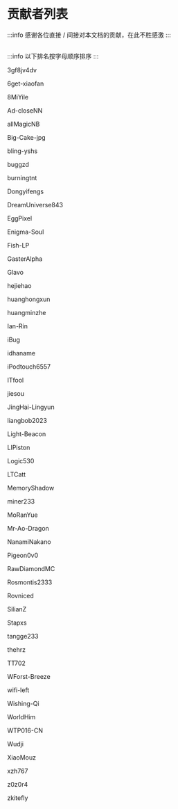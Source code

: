 # 贡献者列表

:::info
感谢各位直接 / 间接对本文档的贡献，在此不胜感激
:::

##

:::info
以下排名按字母顺序排序
:::

3gf8jv4dv

6get-xiaofan

8MiYile

Ad-closeNN

allMagicNB

Big-Cake-jpg

bling-yshs

buggzd

burningtnt

Dongyifengs

DreamUniverse843

EggPixel

Enigma-Soul

Fish-LP

GasterAlpha

Glavo

hejiehao

huanghongxun

huangminzhe

Ian-Rin

iBug

idhaname

iPodtouch6557

ITfool

jiesou

JingHai-Lingyun

liangbob2023

Light-Beacon

LIPiston

Logic530

LTCatt

MemoryShadow

miner233

MoRanYue

Mr-Ao-Dragon

NanamiNakano

Pigeon0v0

RawDiamondMC

Rosmontis2333

Rovniced

SilianZ

Stapxs

tangge233

thehrz

TT702

WForst-Breeze

wifi-left

Wishing-Qi

WorldHim

WTP016-CN

Wudji

XiaoMouz

xzh767

z0z0r4

zkitefly
